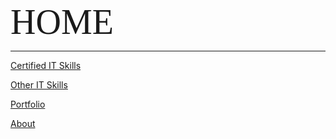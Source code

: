 <span style="font-family:Intro; font-size:4em;">HOME</span>

---

[Certified IT Skills](certified_skills.md)

[Other IT Skills](other_skills.md)

[Portfolio](portfolio.md)

[About](about.md)
